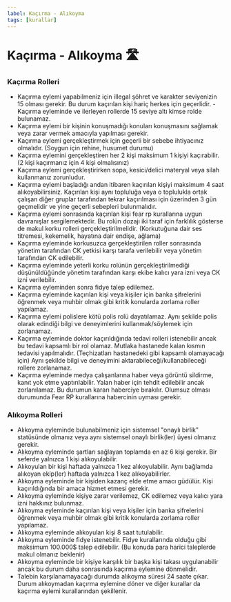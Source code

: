 ```yaml
---
label: Kaçırma - Alıkoyma
tags: [kurallar]
---
```


# Kaçırma - Alıkoyma :motorway:
### Kaçırma Rolleri
- Kaçırma eylemi yapabilmeniz için illegal şöhret ve karakter seviyenizin 15 olması gerekir. Bu durum kaçırılan kişi hariç herkes için geçerlidir. - Kaçırma eyleminde ve ilerleyen rollerde 15 seviye altı kimse rolde bulunamaz.
- Kaçırma eylemi bir kişinin konuşmadığı konuları konuşmasını sağlamak veya zarar vermek amacıyla yapılması gerekir. 
- Kaçırma eylemi gerçekleştirmek için geçerli bir sebebe ihtiyacınız olmalıdır. (Soygun için rehine, husumet durumu)
- Kaçırma eylemini gerçekleştiren her 2 kişi maksimum 1 kişiyi kaçırabilir. (2 kişi kaçırmanız için 4 kişi olmalısınız)
- Kaçırma eylemi gerçekleştirirken sopa, kesici/delici materyal veya silah kullanmanız zorunludur.
- Kaçırma eylemi başladığı andan itibaren kaçırılan kişiyi maksimum 4 saat alıkoyabilirsiniz. Kaçırılan kişi aynı topluluğa veya o toplulukla ortak çalışan diğer gruplar tarafından tekrar kaçırılması için üzerinden 3 gün geçmelidir ve yine geçerli sebepleri bulunmalıdır.
- Kaçırma eylemi sonrasında kaçırılan kişi fear rp kurallarına uygun davranışlar sergilemektedir. Bu rolün dozajı iki taraf için farklılık gösterse de makul korku rolleri gerçekleştirilmelidir. (Korkutuğuna dair ses titremesi, kekemelik, hayatına dair endişe, ağlama)
- Kaçırma eyleminde korkusuzca gerçekleştirilen roller sonrasında yönetim tarafından CK yetkisi karşı tarafa verilebilir veya yönetim tarafından CK edilebilir. 
- Kaçırma eyleminde yeterli korku rolünün gerçekleştirilmediği düşünüldüğünde yönetim tarafından karşı ekibe kalıcı yara izni veya CK izni verilebilir.
- Kaçırma eyleminden sonra fidye talep edilemez.
- Kaçırma eyleminde kaçırılan kişi veya kişiler için banka şifrelerini öğrenmek veya muhbir olmak gibi kritik konularda zorlama roller yapılamaz.
- Kaçırma eylemi polislere kötü polis rolü dayatılamaz. Aynı şekilde polis olarak edindiği bilgi ve deneyimlerini kullanmak/söylemek için zorlanamaz.
- Kaçırma eyleminde doktor kaçırıldığında tedavi rolleri istenebilir ancak bu tedavi kapsamlı bir rol olamaz. Mutlaka hastanede kalan kısmın tedavisi yapılmalıdır. (Teçhizatları hastanedeki gibi kapsamlı olamayacağı için) Aynı şekilde bilgi ve deneyimini aktarabileceği/kullanabileceği rollere zorlanamaz.
- Kaçırma eyleminde medya çalışanlarına haber veya görüntü sildirme, kanıt yok etme yaptırılabilir. Yalan haber için tehdit edilebilir ancak zorlanılamaz. Bu durumun kararı haberciye bırakılır. Olumsuz olması durumunda Fear RP kurallarına habercinin uyması gerekir.
### Alıkoyma Rolleri
- Alıkoyma eyleminde bulunabilmeniz için sistemsel "onaylı birlik" statüsünde olmanız veya aynı sistemsel onaylı birlik(ler) üyesi olmanız gerekir.
- Alıkoyma eyleminde şartları sağlayan toplamda en az 6 kişi gerekir. Bir seferde yalnızca 1 kişi alıkoyulabilir.
- Alıkoyulan bir kişi haftada yalnızca 1 kez alıkoyulabilir. Aynı bağlamda alıkoyan ekip(ler) haftada yalnızca 1 kez alıkoyabilirler. 
- Alıkoyma eyleminde bir kişiden kazanç elde etme amacı güdülür. Kişi kaçırıldığında bir amaca hizmet etmesi gerekir. 
- Alıkoyma eyleminde kişiye zarar verilemez, CK edilemez veya kalıcı yara izni hakkınız bulunmaz.
- Alıkoyma eyleminde kaçırılan kişi veya kişiler için banka şifrelerini öğrenmek veya muhbir olmak gibi kritik konularda zorlama roller yapılamaz. 
- Alıkoyma eyleminde alıkoyulan kişi 8 saat tutulabilir. 
- Alıkoyma eyleminde fidye istenebilir. Fidye kurallarında olduğu gibi maksimum 100.000$ talep edilebilir. (Bu konuda para harici taleplerde makul olmanız beklenir) 
- Alıkoyma eyleminde bir kişiye karşılık bir başka kişi takası uygulanabilir ancak bu durum daha sonrasında kaçırma eylemine dönmelidir. 
- Talebin karşılanamayacağı durumda alıkoyma süresi 24 saate çıkar. Durum alıkoymadan kaçırma eylemine döner ve diğer kurallar da kaçırma eylemi kurallarından şekillenir.